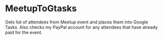 # MeetupToGtasks
Gets list of attendees from Meetup event and places them into Google Tasks. Also checks my PayPal account for any attendees that have already paid for the event.
